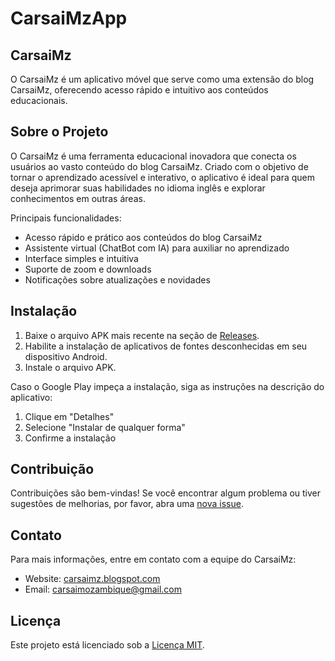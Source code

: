 
# CarsaiMzApp
## CarsaiMz

O CarsaiMz é um aplicativo móvel que serve como uma extensão do blog CarsaiMz, oferecendo acesso rápido e intuitivo aos conteúdos educacionais.

## Sobre o Projeto

O CarsaiMz é uma ferramenta educacional inovadora que conecta os usuários ao vasto conteúdo do blog CarsaiMz. Criado com o objetivo de tornar o aprendizado acessível e interativo, o aplicativo é ideal para quem deseja aprimorar suas habilidades no idioma inglês e explorar conhecimentos em outras áreas.

Principais funcionalidades:

- Acesso rápido e prático aos conteúdos do blog CarsaiMz
- Assistente virtual (ChatBot com IA) para auxiliar no aprendizado
- Interface simples e intuitiva
- Suporte de zoom e downloads
- Notificações sobre atualizações e novidades

## Instalação

1. Baixe o arquivo APK mais recente na seção de [Releases](https://github.com/carsaimz/CarsaiMzApp/releases).
2. Habilite a instalação de aplicativos de fontes desconhecidas em seu dispositivo Android.
3. Instale o arquivo APK.

Caso o Google Play impeça a instalação, siga as instruções na descrição do aplicativo:
1. Clique em "Detalhes"
2. Selecione "Instalar de qualquer forma"
3. Confirme a instalação

## Contribuição

Contribuições são bem-vindas! Se você encontrar algum problema ou tiver sugestões de melhorias, por favor, abra uma [nova issue](https://github.com/carsaimz/CarsaiMz/issues/new).

## Contato

Para mais informações, entre em contato com a equipe do CarsaiMz:

- Website: [carsaimz.blogspot.com](https://carsaimz.blogspot.com)
- Email: carsaimozambique@gmail.com

## Licença

Este projeto está licenciado sob a [Licença MIT](LICENSE).

